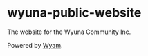 # wyuna-public-website

The website for the Wyuna Community Inc.

Powered by [Wyam](https://wyam.io).
